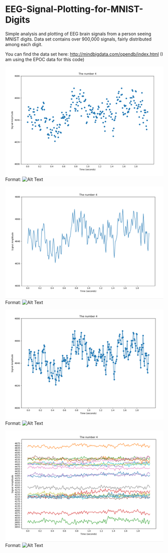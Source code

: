 # EEG-Signal-Plotting-for-MNIST-Digits
Simple analysis and plotting of EEG brain signals from a person seeing MNIST digits.  Data set contains over 900,000 signals, fairly distributed among each digit.

You can find the data set here: http://mindbigdata.com/opendb/index.html (I am using the EPOC data for this code)


![GitHub Logo](/signal_plot_01.png)
Format: ![Alt Text](url)


![GitHub Logo](/signal_plot_02.png)
Format: ![Alt Text](url)


![GitHub Logo](/signal_plot_03.png)
Format: ![Alt Text](url)


![GitHub Logo](/signal_plot_04.png)
Format: ![Alt Text](url)
